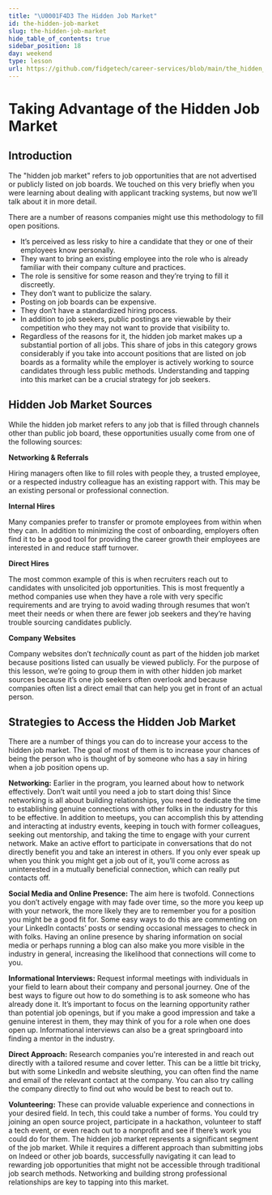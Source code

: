 ```yaml
---
title: "\U0001F4D3 The Hidden Job Market"
id: the-hidden-job-market
slug: the-hidden-job-market
hide_table_of_contents: true
sidebar_position: 18
day: weekend
type: lesson
url: https://github.com/fidgetech/career-services/blob/main/the_hidden_job_market.md
---
```


# Taking Advantage of the Hidden Job Market

## Introduction

The "hidden job market" refers to job opportunities that are not advertised or publicly listed on job boards. We touched on this very briefly when you were learning about dealing with applicant tracking systems, but now we’ll talk about it in more detail. 

There are a number of reasons companies might use this methodology to fill open positions.

* It’s perceived as less risky to hire a candidate that they or one of their employees know personally.
* They want to bring an existing employee into the role who is already familiar with their company culture and practices.
* The role is sensitive for some reason and they’re trying to fill it discreetly.
* They don’t want to publicize the salary.
* Posting on job boards can be expensive.
* They don’t have a standardized hiring process. 
* In addition to job seekers, public postings are viewable by their competition who they may not want to provide that visibility to.
* Regardless of the reasons for it, the hidden job market makes up a substantial portion of all jobs. This share of jobs in this category grows considerably if you take into account positions that are listed on job boards as a formality while the employer is actively working to source candidates through less public methods. Understanding and tapping into this market can be a crucial strategy for job seekers. 
## Hidden Job Market Sources

While the hidden job market refers to any job that is filled through channels other than public job board, these opportunities usually come from one of the following sources: 

**Networking & Referrals** 

Hiring managers often like to fill roles with people they, a trusted employee, or a respected industry colleague has an existing rapport with. This may be an existing personal or professional connection. 

**Internal Hires** 

Many companies prefer to transfer or promote employees from within when they can. In addition to minimizing the cost of onboarding, employers often find it to be a good tool for providing the career growth their employees are interested in and reduce staff turnover. 

**Direct Hires** 

The most common example of this is when recruiters reach out to candidates with unsolicited job opportunities. This is most frequently a method companies use when they have a role with very specific requirements and are trying to avoid wading through resumes that won’t meet their needs or when there are fewer job seekers and they’re having trouble sourcing candidates publicly.

**Company Websites** 

Company websites don’t *technically* count as part of the hidden job market because positions listed can usually be viewed publicly. For the purpose of this lesson, we’re going to group them in with other hidden job market sources because it’s one job seekers often overlook and because companies often list a direct email that can help you get in front of an actual person. 

## Strategies to Access the Hidden Job Market

There are a number of things you can do to increase your access to the hidden job market. The goal of most of them is to increase your chances of being the person who is thought of by someone who has a say in hiring when a job position opens up. 

**Networking:** Earlier in the program, you learned about how to network effectively. Don’t wait until you need a job to start doing this! Since networking is all about building relationships, you need to dedicate the time to establishing genuine connections with other folks in the industry for this to be effective. In addition to meetups, you can accomplish this by attending and interacting at industry events, keeping in touch with former colleagues, seeking out mentorship, and taking the time to engage with your current network. Make an active effort to participate in conversations that do not directly benefit you and take an interest in others. If you only ever speak up when you think you might get a job out of it, you’ll come across as uninterested in a mutually beneficial connection, which can really put contacts off.

**Social Media and Online Presence:** The aim here is twofold. Connections you don’t actively engage with may fade over time, so the more you keep up with your network, the more likely they are to remember you for a position you might be a good fit for. Some easy ways to do this are commenting on your LinkedIn contacts’ posts or sending occasional messages to check in with folks. Having an online presence by sharing information on social media or perhaps running a blog can also make you more visible in the industry in general, increasing the likelihood that connections will come to you.

**Informational Interviews:** Request informal meetings with individuals in your field to learn about their company and personal journey. One of the best ways to figure out how to do something is to ask someone who has already done it. It’s important to focus on the learning opportunity rather than potential job openings, but if you make a good impression and take a genuine interest in them, they may think of you for a role when one does open up. Informational interviews can also be a great springboard into finding a mentor in the industry.

**Direct Approach:** Research companies you're interested in and reach out directly with a tailored resume and cover letter. This can be a little bit tricky, but with some LinkedIn and website sleuthing, you can often find the name and email of the relevant contact at the company. You can also try calling the company directly to find out who would be best to reach out to. 

**Volunteering:** These can provide valuable experience and connections in your desired field. In tech, this could take a number of forms. You could try joining an open source project, participate in a hackathon, volunteer to staff a tech event, or even reach out to a nonprofit and see if there’s work you could do for them. 
The hidden job market represents a significant segment of the job market. While it requires a different approach than submitting jobs on Indeed or other job boards, successfully navigating it can lead to rewarding job opportunities that might not be accessible through traditional job search methods. Networking and building strong professional relationships are key to tapping into this market.

